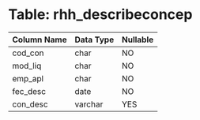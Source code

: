 # Table: rhh_describeconcep

| Column Name | Data Type | Nullable |
|-------------|-----------|----------|
| cod_con | char | NO |
| mod_liq | char | NO |
| emp_apl | char | NO |
| fec_desc | date | NO |
| con_desc | varchar | YES |
